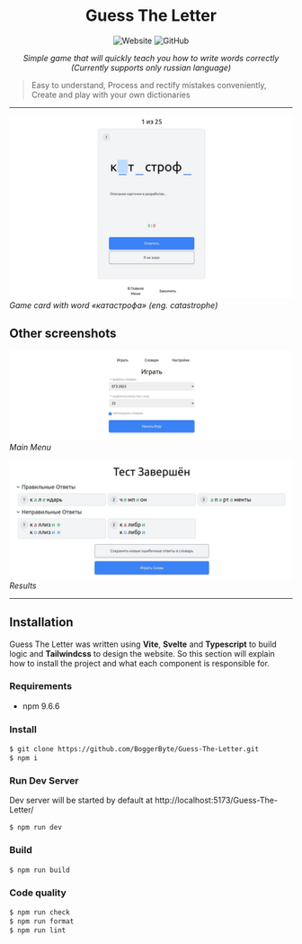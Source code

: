 <h1 style="text-align: center">
    Guess The Letter
</h1>
<p style="text-align: center">
    <img alt="Website" src="https://img.shields.io/website?logo=github&up_message=github.io&url=https%3A%2F%2Fboggerbyte.github.io%2FGuess-The-Letter%2F">
    <img alt="GitHub" src="https://img.shields.io/github/license/BoggerByte/Guess-The-Letter">
</p>
<p style="text-align: center">
    <em>Simple game that will quickly teach you how to write words correctly</em><br>
    <em>(Currently supports only russian language)</em>
</p>

> Easy to understand,
> Process and rectify mistakes conveniently,
> Create and play with your own dictionaries

---

![Hero Card](docs/hero.jpg)
*Game card with word «катастрофа» (eng. catastrophe)*

## Other screenshots

![Screenshot Main Menu](docs/screenshot_main_menu.jpg)
*Main Menu*

![Screenshot Results](docs/screenshot_results.jpg)
*Results*

---

## Installation

Guess The Letter was written using **Vite**, **Svelte** and **Typescript** to build logic and **Tailwindcss** to design the website.
So this section will explain how to install the project and what each component is responsible for.

### Requirements
- npm 9.6.6

### Install
```console
$ git clone https://github.com/BoggerByte/Guess-The-Letter.git
$ npm i
```

### Run Dev Server
Dev server will be started by default at http://localhost:5173/Guess-The-Letter/
```console
$ npm run dev
```

### Build
```console
$ npm run build
```

### Code quality
```console
$ npm run check
$ npm run format
$ npm run lint
```

